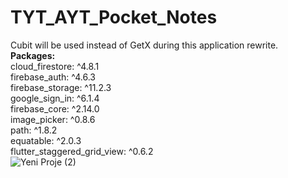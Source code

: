 # TYT_AYT_Pocket_Notes
Cubit will be used instead of GetX during this application rewrite.  
**Packages:**  
cloud_firestore: ^4.8.1  
  firebase_auth: ^4.6.3  
  firebase_storage: ^11.2.3  
  google_sign_in: ^6.1.4  
  firebase_core: ^2.14.0  
  image_picker: ^0.8.6  
  path: ^1.8.2  
  equatable: ^2.0.3  
  flutter_staggered_grid_view: ^0.6.2  
![Yeni Proje (2)](https://github.com/yilmazozkan2/TYT_AYT_Pocket_Notes/assets/52213548/1605dccc-29f2-4e5e-9bbd-0ec9cd955889)
